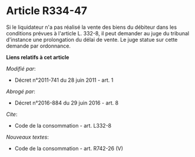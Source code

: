 # Article R334-47

Si le liquidateur n'a pas réalisé la vente des biens du débiteur dans les conditions prévues à l'article L. 332-8, il peut
demander au    juge du tribunal d'instance une prolongation du délai de vente. Le juge statue sur cette demande par
ordonnance.

**Liens relatifs à cet article**

_Modifié par_:

  - Décret n°2011-741 du 28 juin 2011 - art. 1

_Abrogé par_:

  - Décret n°2016-884 du 29 juin 2016 - art. 8

_Cite_:

  - Code de la consommation - art. L332-8

_Nouveaux textes_:

  - Code de la consommation - art. R742-26 (V)
